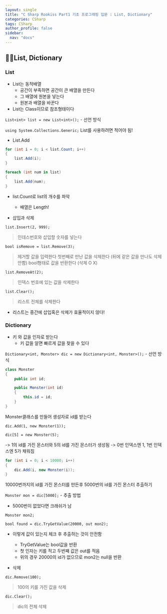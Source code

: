 ```yaml
---
layout: single
title: "C Sharp Rookiss Part1 기초 프로그래밍 입문 : List, Dictionary"
categories: CSharp
tags: CSharp
author_profile: false
sidebar:
  nav: "docs"
---
```


## 🙇‍♀️List, Dictionary

### List

* List는 동적배열
  * 공간이 부족하면 공간이 큰 배열을 만든다
  * 그 배열에 원본을 넣는다
  * 원본과 배열을 바꾼다
* List는 Class이므로 참조형태이다

`List<int> list = new List<int>();` - 선언 방식

`using System.Collections.Generic;` List를 사용하려면 적어야 됨!

* List.Add

```cs
for (int i = 0; i < list.Count; i++)
{
    list.Add(i);
}

foreach (int num in list)
{
    list.Add(num);
}
```
* list.Count로 list의 개수를 파악
  * 배열은 Length!


* 삽입과 삭제

`list.Insert(2, 999);`
> 인데스번호와 삽입할 숫자를 넣는다

`bool isRemove = list.Remove(3);`
> 제거할 값을 입력한다
  > 첫번째로 만난 값을 삭제한다 (뒤에 같은 값을 만나도 삭제 안함)
  > bool형태로 값을 반환한다 (삭제 O X)

`list.RemoveAt(2);`
> 인덱스 번호에 있는 값을 삭제한다

`list.Clear();`
> 리스트 전체를 삭제한다

* 리스트는 중간에 삽입혹은 삭제가 효율적이지 않다!

### Dictionary

* 키 와 값을 인자로 받는다
  * 키 값을 알면 빠르게 값을 찾을 수 있다

`Dictionary<int, Monster> dic = new Dictionary<int, Monster>();` - 선언 방식

```cs
class Monster
{
    public int id;

    public Monster(int id)
    {
        this.id = id;
    }
}
```
Monster클래스를 만들어 생성자로 id를 받는다

`dic.Add(1, new Monster(1));`

`dic[5] = new Monster(5);`

-> 1의 id를 가진 몬스터와 5의 id를 가진 몬스터가 생성됨
-> 0번 인덱스엔 1, 1번 인덱스엔 5가 채워짐

```cs
for (int i = 0; i < 10000; i++)
{
    dic.Add(i, new Monster(i));
}
```
10000번까지의 id를 가진 몬스터를 만든후 5000번의 id를 가진 몬스터 추출하기

`Monster mon = dic[5000];` - 추출 방법
* 5000번이 없었다면 크래쉬가 남

`Monster mon2;`

`bool found = dic.TryGetValue(20000, out mon2);`

* 이렇게 값이 있는지 체크 후 추출하는 것이 안전함
  * TryGetValue는 bool값을 반환
  * 첫 인자는 키를 적고 두번째 값은 out를 적음
  * 위의 경우 20000의 id가 없으므로 mon2는 null을 반환

* 삭제

`dic.Remove(100);`
> 100의 키를 가진 값을 삭제

`dic.Clear();`
> dic의 전체 삭제
